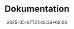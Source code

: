 ---
weight: 10
title: "Dokumentation"
description: "Erkunden Sie unsere Anleitungen und Beispiele, um zu erfahren, wie Sie Atomic Cloud einrichten können."
icon: "menu_book"
date: "2025-05-07T21:40:36+02:00"
lastmod: "2025-05-07T21:40:36+02:00"
draft: false
---